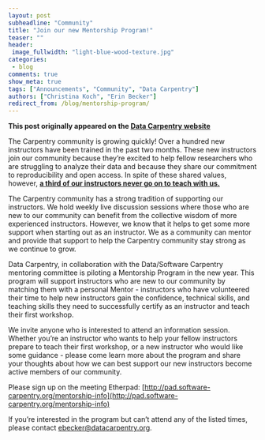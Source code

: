 ```yaml
---
layout: post
subheadline: "Community"
title: "Join our new Mentorship Program!"
teaser: ""
header:
 image_fullwidth: "light-blue-wood-texture.jpg"
categories:
 - blog
comments: true
show_meta: true
tags: ["Announcements", "Community", "Data Carpentry"]
authors: ["Christina Koch", "Erin Becker"]
redirect_from: /blog/mentorship-program/
--- 
```


**This post originally appeared on the [Data Carpentry website](https://datacarpentry.org)**

The Carpentry community is growing quickly! Over a hundred new instructors have been trained in the past two months.
These new instructors join our community because they’re excited to help fellow researchers who are struggling to analyze their data and
because they share our commitment to reproducibility and open access. In spite of these shared values, however, **[a third of our
instructors never go on to teach with us.](http://www.datacarpentry.org/blog/instructor-metrics/)**     

The Carpentry community has a strong tradition of supporting our instructors. We hold weekly live discussion sessions where those who are
new to our community can benefit from the collective wisdom of more experienced instructors. However, we know that it helps to get some
more support when starting out as an instructor. We as a community can mentor and provide that support to help the Carpentry community
stay strong as we continue to grow.   

Data Carpentry, in collaboration with the Data/Software Carpentry mentoring committee is piloting a Mentorship Program in the new year. This program will support
instructors who are new to our community by matching them with a personal Mentor - instructors who have volunteered their time to help
new instructors gain the confidence, technical skills, and teaching skills they need to successfully certify as an instructor and teach
their first workshop.   

We invite anyone who is interested to attend an information session. Whether you’re an instructor who wants to help your fellow
instructors prepare to teach their first workshop, or a new instructor who would like some guidance - please come learn more about
the program and share your thoughts about how we can best support our new instructors become active members of our community.   

Please sign up on the meeting Etherpad:
[http://pad.software-carpentry.org/mentorship-info](http://pad.software-carpentry.org/mentorship-info)

If you’re interested in the program but can’t attend any of the listed times, please contact
[ebecker@datacarpentry.org](mailto:ebecker@datacarpentry.org).
